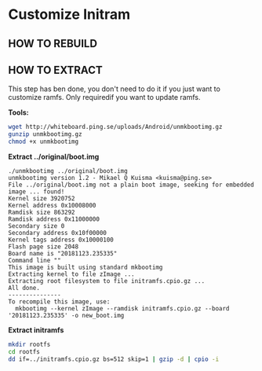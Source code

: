 # Customize Initram

## HOW TO REBUILD





## HOW TO EXTRACT

This step has ben done, you don't need to do it if you just want to customize ramfs.
Only requiredif you want to update ramfs.


**Tools:**

``` bash
wget http://whiteboard.ping.se/uploads/Android/unmkbootimg.gz 
gunzip unmkbootimg.gz
chmod +x unmkbootimg
```

**Extract ../original/boot.img**

```
./unmkbootimg ../original/boot.img 
unmkbootimg version 1.2 - Mikael Q Kuisma <kuisma@ping.se>
File ../original/boot.img not a plain boot image, seeking for embedded image ... found!
Kernel size 3920752
Kernel address 0x10008000
Ramdisk size 863292
Ramdisk address 0x11000000
Secondary size 0
Secondary address 0x10f00000
Kernel tags address 0x10000100
Flash page size 2048
Board name is "20181123.235335"
Command line ""
This image is built using standard mkbootimg
Extracting kernel to file zImage ...
Extracting root filesystem to file initramfs.cpio.gz ...
All done.
---------------
To recompile this image, use:
  mkbootimg --kernel zImage --ramdisk initramfs.cpio.gz --board '20181123.235335' -o new_boot.img
```

**Extract initramfs**

``` bash
mkdir rootfs
cd rootfs
dd if=../initramfs.cpio.gz bs=512 skip=1 | gzip -d | cpio -i

```
